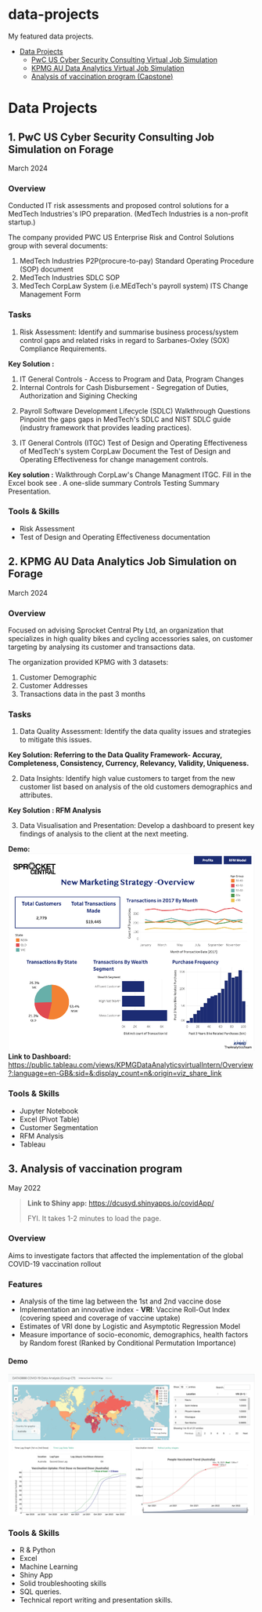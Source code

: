 # data-projects
My featured data projects.
* [Data Projects](.#data-projects)
  * [PwC US Cyber Security Consulting Virtual Job Simulation](.#pwc-us-cyber-security-consulting-virtual-job-simulation)
  * [KPMG AU Data Analytics Virtual Job Simulation](.#kpmg-au-data-analytics-virtual-job-simulation)
  * [Analysis of vaccination program (Capstone)](.#analysis-of-vaccination-program)

# Data Projects
## 1. PwC US Cyber Security Consulting Job Simulation on Forage 
March 2024

### Overview
Conducted IT risk assessments and proposed control solutions for a MedTech Industries's IPO preparation.
(MedTech Industries is a non-profit startup.)

The company provided PWC US Enterprise Risk and Control Solutions group with several documents:
1. MedTech Industries P2P(procure-to-pay) Standard Operating Procedure (SOP) document
2. MedTech Industries SDLC SOP
3. MedTech CorpLaw System (i.e.MEdTech's payroll system) ITS Change Management Form

### Tasks
1. Risk Assessment:
Identify and summarise business process/system control gaps and related risks in regard to Sarbanes-Oxley (SOX) Compliance Requirements.

**Key Solution :** 
1) IT General Controls - Access to Program and Data, Program Changes
2) Internal Controls for Cash Disbursement - Segregation of Duties, Authorization and Sigining Checking

2. Payroll Software Development Lifecycle (SDLC) Walkthrough Questions
Pinpoint the gaps gaps in MedTech's SDLC and NIST SDLC guide (industry framework that provides leading practices).

3. IT General Controls (ITGC) Test of Design and Operating Effectiveness of MedTech's system CorpLaw
Document the Test of Design and Operating Effectiveness for change management controls.

**Key solution :** 
Walkthrough CorpLaw's Change Managment ITGC. Fill in the Excel book see <link>.
A one-slide summary Controls Testing Summary Presentation.

### Tools & Skills
- Risk Assessment
- Test of Design and Operating Effectiveness documentation


## 2. KPMG AU Data Analytics Job Simulation on Forage
March 2024

### Overview
Focused on advising Sprocket Central Pty Ltd, an organization that specializes in high quality bikes and cycling accessories sales, on customer targeting by analysing its customer and transactions data.

The organization provided KPMG with 3 datasets:
1. Customer Demographic
2. Customer Addresses
3. Transactions data in the past 3 months

### Tasks
1. Data Quality Assessment:
Identify the data quality issues and strategies to mitigate this issues.

**Key Solution: Referring to the Data Quality Framework- Accuray, Completeness, Consistency, Currency, Relevancy, Validity, Uniqueness.**

2. Data Insights:
Identify high value customers to target from the new customer list based on analysis of the old customers demographics and attributes.

**Key Solution : RFM Analysis** 

3. Data Visualisation and Presentation:
Develop a dashboard to present key findings of analysis to the client at the next meeting.

**Demo:** 
![dashboard-kpmg](KPMG%20Data%20Analytics%20Virtual%20Internship/KPMG%20Virtual%20Intern%20Program%20Dashboard.png)
**Link to Dashboard:** https://public.tableau.com/views/KPMGDataAnalyticsvirtualIntern/Overview?:language=en-GB&:sid=&:display_count=n&:origin=viz_share_link 

### Tools & Skills
- Jupyter Notebook
- Excel (Pivot Table)
- Customer Segmentation
- RFM Analysis
- Tableau

## 3. Analysis of vaccination program
May 2022
> **Link to Shiny app:** https://dcusyd.shinyapps.io/covidApp/
> 
> FYI. It takes 1-2 minutes to load the page.
### Overview
Aims to investigate factors that affected the implementation of the global COVID-19 vaccination rollout
### Features
- Analysis of the time lag between the 1st and 2nd vaccine dose
- Implementation an innovative index - **VRI**: Vaccine Roll-Out Index (covering speed and coverage of vaccine uptake)
- Estimates of VRI done by Logistic and Asymptotic Regression Model
- Measure importance of socio-economic, demographics, health factors by Random forest (Ranked by Conditional Permutation Importance)
#### Demo
![dashboard](Data%20Capstone%202022/data.png)

### Tools & Skills
- R & Python
- Excel
- Machine Learning
- Shiny App
- Solid troubleshooting skills
- SQL queries.
- Technical report writing and presentation skills.
